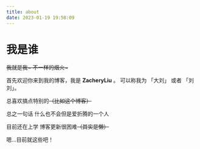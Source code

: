 ```yaml
---
title: about
date: 2023-01-19 19:58:09
---
```


# 我是谁
<del>我就是我~ 不一样的烟火~</del>

首先欢迎你来到我的博客，我是 **ZacheryLiu** 。
可以称我为 「大刘」 或者 「刘刘」。

总喜欢搞点特别的<del>（比如这个博客）</del>

总之一句话 什么也不会但是爱折腾的一个人

目前还在上学 博客更新很困难<del>（其实是懒）</del>

嗯...目前就这些吧！